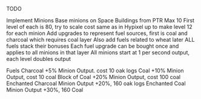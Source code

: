 TODO

Implement Minions
    Base minions on Space Buildings from PTR
    Max 10
    First level of each is 80, try to scale cost same as in Hypixel up to make level 12 for each minion
    Add upgrades to represent fuel sources, first is coal and charcoal which requires coal layer
    Also add fuels related to wheat later
    ALL fuels stack their bonuses
    Each fuel upgrade can be bought once and applies to all minions in that layer
    All minions start at 1 per second output, each level doubles output

Fuels
    Charcoal +5% Minion Output. cost 10 oak logs
    Coal +10% Minion Output, cost 10 coal
    Block of Coal +20% Minion Output, cost 100 coal
    Enchanted Charcoal Minion Output +20%, 160 oak logs
    Enchanted Coal Minion Output +30%, 160 Coal